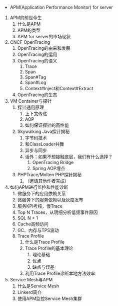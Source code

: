 - APM(Application Performance Monitor) for server

1. APM的前世今生
   1. 什么是APM
   1. APM的类型
   1. APM for server的市场现状
1. CNCF OpenTracing
   1. OpenTracing的由来和发展
   1. OpenTracing的运用
   1. OpenTracing的语义
      1. Trace
      1. Span
      1. Span#Tag
      1. Span#Log
      1. Context#Inject和Context#Extract
   1. OpenTracing的生态
1. VM Container与探针
   1. 探针通用原理
      1. 上下文传递
      1. AOP
      1. 如何保证探针的高性能
   1. Skywalking Java探针揭秘
      1. 字节码技术
      1. 和ClassLoader共舞
      1. 异步与同步
      1. 话外：如果不想接触底层，我们有什么选择？
         1. OpenTracing Bridge
         1. Spring AOP埋点
   1. PHPTrace/Molten PHP探针揭秘
      1. （邀请其他作者完成）
1. 如何APM进行监控和性能诊断
   1. 微服务下的应用依赖关系
   1. 微服务下的服务依赖以及灰度发布
   1. 服务KPI考核，慢Trace
   1. Top N Traces，从明细分析低频事件原因
   1. SQL N + 1
   1. Cache高频访问
   1. GC、内存与TPS波动
   1. Trace Profile
      1. 什么是Trace Profile
      1. Trace Profile的基本理论
         1. 理论基础
         1. 优点
         1. 缺点与误差
      1. 利用Trace Profile诊断本地方法效率
1. Service Mesh与APM
   1. 什么是Service Mesh
   1. Linkerd简介
   1. 使用APM监控Service Mesh集群
